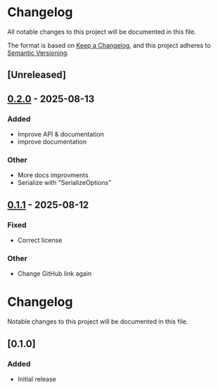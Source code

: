# Changelog

All notable changes to this project will be documented in this file.

The format is based on [Keep a Changelog](https://keepachangelog.com/en/1.0.0/),
and this project adheres to [Semantic Versioning](https://semver.org/spec/v2.0.0.html).

## [Unreleased]

## [0.2.0](https://github.com/ArthurBrussee/serde_ply/compare/v0.1.1...v0.2.0) - 2025-08-13

### Added

- Improve API & documentation
- improve documentation

### Other

- More docs improvments
- Serialize with "SerializeOptions"

## [0.1.1](https://github.com/ArthurBrussee/serde_ply/compare/v0.1.0...v0.1.1) - 2025-08-12

### Fixed

- Correct license

### Other

- Change GitHub link again
# Changelog

Notable changes to this project will be documented in this file.

## [0.1.0]

### Added
- Initial release

